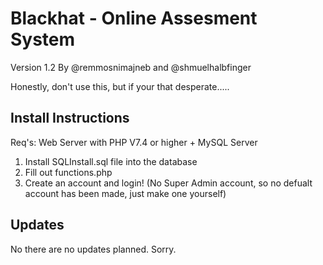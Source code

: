 # Blackhat - Online Assesment System

Version 1.2
By @remmosnimajneb and @shmuelhalbfinger

Honestly, don't use this, but if your that desperate.....

## Install Instructions

Req's: Web Server with PHP V7.4 or higher + MySQL Server
1. Install SQLInstall.sql file into the database
2. Fill out functions.php
3. Create an account and login! (No Super Admin account, so no defualt account has been made, just make one yourself)


## Updates
No there are no updates planned. Sorry.
